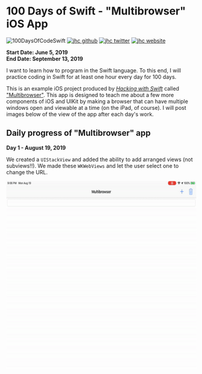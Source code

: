 # 100 Days of Swift - "Multibrowser" iOS App

![100DaysOfCodeSwift](https://img.shields.io/badge/100DaysOfCode-Swift-FA7343.svg?style=flat&logo=swift)
[![jhc github](https://img.shields.io/badge/GitHub-jhrcook-lightgrey.svg?style=flat&logo=github)](https://github.com/jhrcook)
[![jhc twitter](https://img.shields.io/badge/Twitter-JoshDoesaThing-00aced.svg?style=flat&logo=twitter)](https://twitter.com/JoshDoesa)
[![jhc website](https://img.shields.io/badge/Website-JoshDoesaThing-5087B2.svg?style=flat&logo=telegram)](https://www.joshdoesathing.com)

**Start Date: June 5, 2019  
End Date: September 13, 2019**

I want to learn how to program in the Swift language. To this end, I will practice coding in Swift for at least one hour every day for 100 days.

This is an example iOS project produced by [*Hacking with Swift*](https://www.hackingwithswift.com/read) called ["Multibrowser"](https://www.hackingwithswift.com/read/31/overview). This app is designed to teach me about a few more components of iOS and UIKit by making a browser that can have multiple windows open and viewable at a time (on the iPad, of course). I will post images below of the view of the app after each day's work.

## Daily progress of "Multibrowser" app

**Day 1 - August 19, 2019**

We created a `UIStackView` and added the ability to add arranged views (not subviews!!). We made these `WKWebViews` and let the user select one to change the URL.

<img src="progress_screenshots/ezgif.com-video-to-gif.gif" height="500"/>
